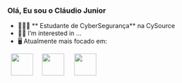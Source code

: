 ### Olá, Eu sou o Cláudio Junior


- 👨🏻‍💻 ** Estudante de CyberSegurança** na CySource
- 🏊‍♀️ I’m interested in ...
- 🖥️ Atualmente mais focado em:

<div style="display: inline">
  &nbsp;&nbsp;<img width='50' height='50'src="https://cdn.jsdelivr.net/gh/devicons/devicon/icons/python/pythonoriginal.svg"/>&nbsp;&nbsp;
  &nbsp;&nbsp;<img width='50' height='50' src="https://cdn.jsdelivr.net/gh/devicons/devicon/icons/r/r-original.svg" />&nbsp;&nbsp;&nbsp;
  &nbsp;&nbsp;<img width='50'height='50'src="
            <img src="https://cdn.jsdelivr.net/gh/devicons/devicon@latest/icons/trêsdsmax/trêsdsmax-original.svg" />&nbsp;&nbsp;
</div> 



<!---
Prates-Junior/Prates-Junior is a ✨ special ✨ repository because its `README.md` (this file) appears on your GitHub profile.
You can click the Preview link to take a look at your changes.
--->
